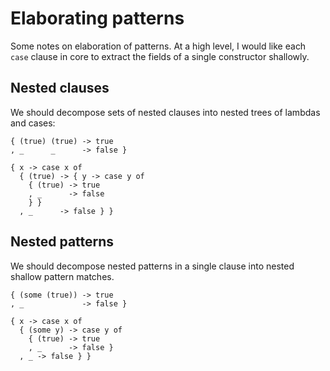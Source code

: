# Elaborating patterns

Some notes on elaboration of patterns. At a high level, I would like each `case` clause in core to extract the fields of a single constructor shallowly.


## Nested clauses

We should decompose sets of nested clauses into nested trees of lambdas and cases:

```facet
{ (true) (true) -> true
, _      _      -> false }
```

```facet-core
{ x -> case x of
  { (true) -> { y -> case y of
    { (true) -> true
    , _      -> false
    } }
  , _      -> false } }
```


## Nested patterns

We should decompose nested patterns in a single clause into nested shallow pattern matches.

```facet
{ (some (true)) -> true
, _             -> false }
```

```facet-core
{ x -> case x of
  { (some y) -> case y of
    { (true) -> true
    , _      -> false }
  , _ -> false } }
```
